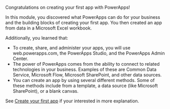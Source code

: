 Congratulations on creating your first app with PowerApps!

In this module, you discovered what PowerApps can do for your business and the building blocks of creating your first app. You then created an app from data in a Microsoft Excel workbook.  

Additionally, you learned that:

- To create, share, and administer your apps, you will use web.powerapps.com, the PowerApps Studio, and the PowerApps Admin Center.
- The power of PowerApps comes from the ability to connect to related technologies in your business. Examples of these are Common Data Service, Microsoft Flow, Microsoft SharePoint, and other data sources.
- You can create an app by using several different methods. Some of these methods include from a template, a data source (like Microsoft SharePoint), or a blank canvas.  

See [Create your first app](https://www.youtube.com/watch?v=88FlPT7XbP0) if your interested in more explanation.
